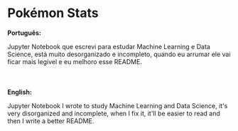 # Pokémon Stats

**Português:**

Jupyter Notebook que escrevi para estudar Machine Learning e Data Science, está muito desorganizado e incompleto, quando eu arrumar ele vai ficar mais legível e eu melhoro esse README.
\
\
\
\
**English:**

Jupyter Notebook I wrote to study Machine Learning and Data Science, it's very disorganized and incomplete, when I fix it, it'll be easier to read and then I write a better README.
